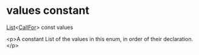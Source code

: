


# values constant







[List](https:api.flutter.dev/flutter/dart-core/List-class.html)&lt;[CallFor](../../enums_enums/CallFor.md)\> const values
  




\<p\>A constant List of the values in this enum, in order of their declaration.\</p\>










